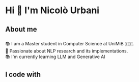 <h1 align="left">Hi 👋 I'm Nicolò Urbani</h1>

###

<h2 align="left">About me</h2>

###

<p align="left">📚 I am a Master student in Computer Science at UniMiB 🇮🇹.<br>
🔬 Passionate about NLP research and its implementations.<br>📚 I'm currently learning LLM and Generative AI</p>

###

<h2 align="left">I code with</h2>

###
